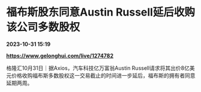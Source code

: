 # 福布斯股东同意Austin Russell延后收购该公司多数股权

**2023-10-31 15:19**

**https://www.gelonghui.com/live/1274782**

格隆汇10月31日｜据Axios，汽车科技亿万富翁Austin Russell请求将其出价8亿美元价格收购福布斯多数股权这一交易截止的时间进一步延后，福布斯的拥有者同意延期两周。
